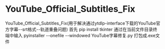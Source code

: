 # YouTube_Official_Subtitles_Fix
YouTube_Official_Subtitles_Fix(用于解决通过ytdlp-interface下载的YouTube官方字幕--srt格式--轨道重叠问题)
首先 pip install tkinter
通过在当前文件目录终端中输入 pyinstaller --onefile --windowed YouTube字幕修复.py 打包成.exe文件

